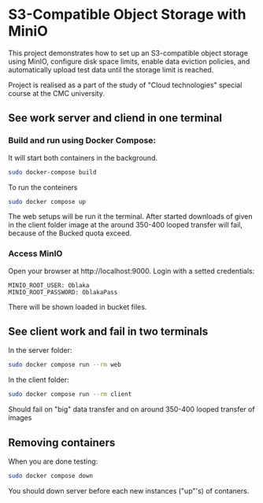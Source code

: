 # S3-Compatible Object Storage with MiniO

This project demonstrates how to set up an S3-compatible object storage using MinIO, configure disk space limits, enable data eviction policies, and automatically upload test data until the storage limit is reached.

Project is realised as a part of the study of "Cloud technologies" special course at the CMC university. 

## See work server and cliend in one terminal

### Build and run using Docker Compose:

It will start both containers in the background.

```bash
sudo docker-compose build
```

To run the conteiners

```bash
sudo docker compose up
```

The web setups will be run it the terminal.
After started downloads of given in the client folder image at the around 350-400 looped transfer will fail, because of the Bucked quota exceed.

### Access MinIO

Open your browser at http://localhost:9000.
Login with a setted credentials:

```
MINIO_ROOT_USER: Oblaka
MINIO_ROOT_PASSWORD: OblakaPass
```
There will be shown loaded in bucket files.

## See client work and fail in two terminals

In the server folder:

```bash
sudo docker compose run --rm web
```

In the client folder:

```bash
sudo docker compose run --rm client
```

Should fail on "big" data transfer and on around 350-400 looped transfer of images

## Removing containers

When you are done testing:

```bash
sudo docker compose down
```
You should down server before each new instances ("up"'s) of contaners.